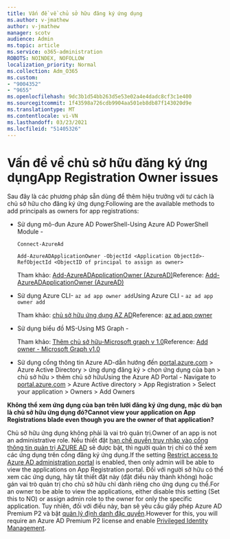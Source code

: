 ```yaml
---
title: Vấn đề về chủ sở hữu đăng ký ứng dụng
ms.author: v-jmathew
author: v-jmathew
manager: scotv
audience: Admin
ms.topic: article
ms.service: o365-administration
ROBOTS: NOINDEX, NOFOLLOW
localization_priority: Normal
ms.collection: Adm_O365
ms.custom:
- "9004352"
- "9655"
ms.openlocfilehash: 9dc3b1d54bb263d5e53e02a4e4dadc8cf3c1e400
ms.sourcegitcommit: 1f43598a726cdb9904aa501eb8db87f143020d9e
ms.translationtype: MT
ms.contentlocale: vi-VN
ms.lasthandoff: 03/23/2021
ms.locfileid: "51405326"
---
```

# <a name="app-registration-owner-issues"></a><span data-ttu-id="c0c7a-102">Vấn đề về chủ sở hữu đăng ký ứng dụng</span><span class="sxs-lookup"><span data-stu-id="c0c7a-102">App Registration Owner issues</span></span>

<span data-ttu-id="c0c7a-103">Sau đây là các phương pháp sẵn dùng để thêm hiệu trưởng với tư cách là chủ sở hữu cho đăng ký ứng dụng:</span><span class="sxs-lookup"><span data-stu-id="c0c7a-103">Following are the available methods to add principals as owners for app registrations:</span></span>

- <span data-ttu-id="c0c7a-104">Sử dụng mô-đun Azure AD PowerShell-</span><span class="sxs-lookup"><span data-stu-id="c0c7a-104">Using Azure AD PowerShell Module -</span></span>

    `Connect-AzureAd`

    `Add-AzureADApplicationOwner -ObjectId <Application ObjectId>-RefObjectId <ObjectID of principal to assign as owner>`

    <span data-ttu-id="c0c7a-105">Tham khảo: [Add-AzureADApplicationOwner (AzureAD)](https://docs.microsoft.com/powershell/module/azuread/add-azureadapplicationowner)</span><span class="sxs-lookup"><span data-stu-id="c0c7a-105">Reference: [Add-AzureADApplicationOwner (AzureAD)](https://docs.microsoft.com/powershell/module/azuread/add-azureadapplicationowner)</span></span>
- <span data-ttu-id="c0c7a-106">Sử dụng Azure CLI- `az ad app owner add`</span><span class="sxs-lookup"><span data-stu-id="c0c7a-106">Using Azure CLI - `az ad app owner add`</span></span>

    <span data-ttu-id="c0c7a-107">Tham khảo: [chủ sở hữu ứng dụng AZ AD](https://docs.microsoft.com/cli/azure/ad/app/owner)</span><span class="sxs-lookup"><span data-stu-id="c0c7a-107">Reference: [az ad app owner](https://docs.microsoft.com/cli/azure/ad/app/owner)</span></span>
- <span data-ttu-id="c0c7a-108">Sử dụng biểu đồ MS-</span><span class="sxs-lookup"><span data-stu-id="c0c7a-108">Using MS Graph -</span></span>

    <span data-ttu-id="c0c7a-109">Tham khảo: [Thêm chủ sở hữu-Microsoft graph v 1.0](https://docs.microsoft.com/graph/api/application-post-owners)</span><span class="sxs-lookup"><span data-stu-id="c0c7a-109">Reference: [Add owner - Microsoft Graph v1.0](https://docs.microsoft.com/graph/api/application-post-owners)</span></span>
- <span data-ttu-id="c0c7a-110">Sử dụng cổng thông tin Azure AD-dẫn hướng đến [portal.azure.com](https://portal.azure.com/) > Azure Active Directory > ứng dụng đăng ký > chọn ứng dụng của bạn > chủ sở hữu > thêm chủ sở hữu</span><span class="sxs-lookup"><span data-stu-id="c0c7a-110">Using the Azure AD Portal - Navigate to [portal.azure.com](https://portal.azure.com/) > Azure Active directory > App Registration > Select your application > Owners > Add Owners</span></span>

<span data-ttu-id="c0c7a-111">**Không thể xem ứng dụng của bạn trên lưỡi đăng ký ứng dụng, mặc dù bạn là chủ sở hữu ứng dụng đó?**</span><span class="sxs-lookup"><span data-stu-id="c0c7a-111">**Cannot view your application on App Registrations blade even though you are the owner of that application?**</span></span>

<span data-ttu-id="c0c7a-112">Chủ sở hữu ứng dụng không phải là vai trò quản trị.</span><span class="sxs-lookup"><span data-stu-id="c0c7a-112">Owner of an app is not an administrative role.</span></span> <span data-ttu-id="c0c7a-113">Nếu thiết đặt [hạn chế quyền truy nhập vào cổng thông tin quản trị AZURE AD](https://docs.microsoft.com/azure/active-directory/fundamentals/users-default-permissions) sẽ được bật, thì người quản trị chỉ có thể xem các ứng dụng trên cổng đăng ký ứng dụng.</span><span class="sxs-lookup"><span data-stu-id="c0c7a-113">If the setting [Restrict access to Azure AD administration portal](https://docs.microsoft.com/azure/active-directory/fundamentals/users-default-permissions) is enabled, then only admin will be able to view the applications on App Registration portal.</span></span> <span data-ttu-id="c0c7a-114">Đối với người sở hữu có thể xem các ứng dụng, hãy tắt thiết đặt này (đặt điều này thành không) hoặc gán vai trò quản trị cho chủ sở hữu chỉ dành riêng cho ứng dụng cụ thể.</span><span class="sxs-lookup"><span data-stu-id="c0c7a-114">For an owner to be able to view the applications, either disable this setting (Set this to NO) or assign admin role to the owner for only the specific application.</span></span> <span data-ttu-id="c0c7a-115">Tuy nhiên, đối với điều này, bạn sẽ yêu cầu giấy phép Azure AD Premium P2 và bật [quản lý định danh đặc quyền](https://docs.microsoft.com/azure/active-directory/privileged-identity-management/pim-configure).</span><span class="sxs-lookup"><span data-stu-id="c0c7a-115">However for this, you will require an Azure AD Premium P2 license and enable [Privileged Identity Management](https://docs.microsoft.com/azure/active-directory/privileged-identity-management/pim-configure).</span></span>

